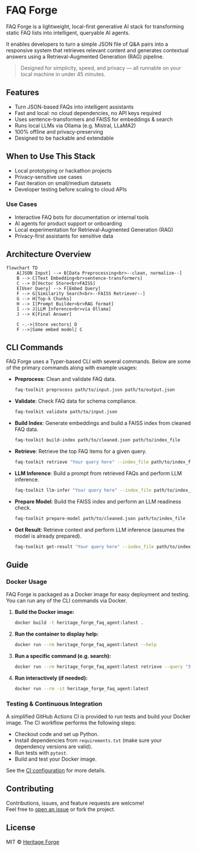 # FAQ Forge

FAQ Forge is a lightweight, local-first generative AI stack for transforming static FAQ lists into intelligent, queryable AI agents. 

It enables developers to turn a simple JSON file of Q&A pairs into a responsive system that retrieves relevant content and generates contextual answers using a Retrieval-Augmented Generation (RAG) pipeline.

> Designed for simplicity, speed, and privacy — all runnable on your local machine in under 45 minutes.

## Features

- Turn JSON-based FAQs into intelligent assistants
- Fast and local: no cloud dependencies, no API keys required
- Uses sentence-transformers and FAISS for embeddings & search
- Runs local LLMs via Ollama (e.g. Mistral, LLaMA2)
- 100% offline and privacy-preserving
- Designed to be hackable and extendable

## When to Use This Stack

- Local prototyping or hackathon projects
- Privacy-sensitive use cases
- Fast iteration on small/medium datasets
- Developer testing before scaling to cloud APIs

### Use Cases

- Interactive FAQ bots for documentation or internal tools
- AI agents for product support or onboarding
- Local experimentation for Retrieval-Augmented Generation (RAG)
- Privacy-first assistants for sensitive data

## Architecture Overview

```mermaid
flowchart TD
    A[JSON Input] --> B[Data Preprocessing<br>--clean, normalize--]
    B --> C[Text Embedding<br>sentence-transformers]
    C --> D[Vector Store<br>FAISS]
    E[User Query] --> F[Embed Query]
    F --> G[Similarity Search<br>--FAISS Retriever--]
    G --> H[Top-k Chunks]
    H --> I[Prompt Builder<br>RAG format]
    I --> J[LLM Inference<br>via Ollama]
    J --> K[Final Answer]

    C -.->|Store vectors| D
    F -->|Same embed model| C
```

## CLI Commands

FAQ Forge uses a Typer-based CLI with several commands. Below are some of the primary commands along with example usages:

- **Preprocess**: Clean and validate FAQ data.
  ```bash
  faq-toolkit preprocess path/to/input.json path/to/output.json
  ```
- **Validate**: Check FAQ data for schema compliance.
  ```bash
  faq-toolkit validate path/to/input.json
  ```
- **Build Index**: Generate embeddings and build a FAISS index from cleaned FAQ data.
  ```bash
  faq-toolkit build-index path/to/cleaned.json path/to/index_file
  ```
- **Retrieve**: Retrieve the top FAQ items for a given query.
  ```bash
  faq-toolkit retrieve "Your query here" --index_file path/to/index_file --data_file path/to/cleaned.json
  ```
- **LLM Inference**: Build a prompt from retrieved FAQs and perform LLM inference.
  ```bash
  faq-toolkit llm-infer "Your query here" --index_file path/to/index_file --data_file path/to/cleaned.json
  ```
- **Prepare Model**: Build the FAISS index and perform an LLM readiness check.
  ```bash
  faq-toolkit prepare-model path/to/cleaned.json path/to/index_file
  ```
- **Get Result**: Retrieve context and perform LLM inference (assumes the model is already prepared).
  ```bash
  faq-toolkit get-result "Your query here" --index_file path/to/index_file --data_file path/to/cleaned.json
  ```

## Guide

### Docker Usage

FAQ Forge is packaged as a Docker image for easy deployment and testing. You can run any of the CLI commands via Docker.

1. **Build the Docker image:**
    ```bash
    docker build -t heritage_forge_faq_agent:latest .
    ```
2. **Run the container to display help:**
    ```bash
    docker run --rm heritage_forge_faq_agent:latest --help
    ```
3. **Run a specific command (e.g. search):**
    ```bash
    docker run --rm heritage_forge_faq_agent:latest retrieve --query "3D parts?" --index_file /path/to/index_file --data_file /path/to/cleaned.json
    ```
4. **Run interactively (if needed):**
    ```bash
    docker run --rm -it heritage_forge_faq_agent:latest
    ```

### Testing & Continuous Integration

A simplified GitHub Actions CI is provided to run tests and build your Docker image. The CI workflow performs the following steps:
- Checkout code and set up Python.
- Install dependencies from `requirements.txt` (make sure your dependency versions are valid).
- Run tests with `pytest`.
- Build and test your Docker image.

See the [CI configuration](.github/workflows/ci.yml) for more details.

## Contributing

Contributions, issues, and feature requests are welcome!  
Feel free to [open an issue](https://github.com/Heritage-Forge/faq-forge/issues/new) or fork the project.

## License

MIT © [Heritage Forge](https://github.com/Heritage-Forge)

